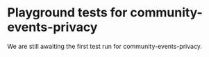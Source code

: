 # Playground tests for community-events-privacy
We are still awaiting the first test run for community-events-privacy.
